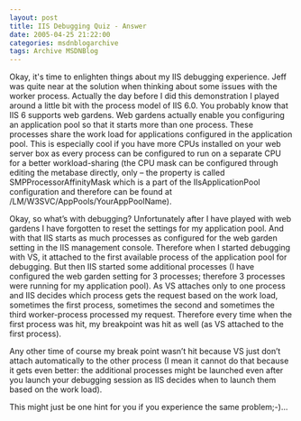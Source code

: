 ```yaml
---
layout: post
title: IIS Debugging Quiz - Answer
date: 2005-04-25 21:22:00
categories: msdnblogarchive
tags: Archive MSDNBlog
---
```


Okay, it's time to enlighten things about my IIS debugging experience. Jeff was quite near at the solution when thinking about some issues with the worker process. Actually the day before I did this demonstration I played around a little bit with the process model of IIS 6.0. You probably know that IIS 6 supports web gardens. Web gardens actually enable you configuring an application pool so that it starts more than one process. These processes share the work load for applications configured in the application pool. This is especially cool if you have more CPUs installed on your web server box as every process can be configured to run on a separate CPU for a better workload-sharing (the CPU mask can be configured through editing the metabase directly, only – the property is called SMPProcessorAffinityMask which is a part of the IIsApplicationPool configuration and therefore can be found at /LM/W3SVC/AppPools/YourAppPoolName).


Okay, so what’s with debugging? Unfortunately after I have played with web gardens I have forgotten to reset the settings for my application pool. And with that IIS starts as much processes as configured for the web garden setting in the IIS management console. Therefore when I started debugging with VS, it attached to the first available process of the application pool for debugging. But then IIS started some additional processes (I have configured the web garden setting for 3 processes; therefore 3 processes were running for my application pool). As VS attaches only to one process and IIS decides which process gets the request based on the work load, sometimes the first process, sometimes the second and sometimes the third worker-process processed my request. Therefore every time when the first process was hit, my breakpoint was hit as well (as VS attached to the first process).


Any other time of course my break point wasn’t hit because VS just don’t attach automatically to the other process (I mean it cannot do that because it gets even better: the additional processes might be launched even after you launch your debugging session as IIS decides when to launch them based on the work load).


This might just be one hint for you if you experience the same problem;-)...


